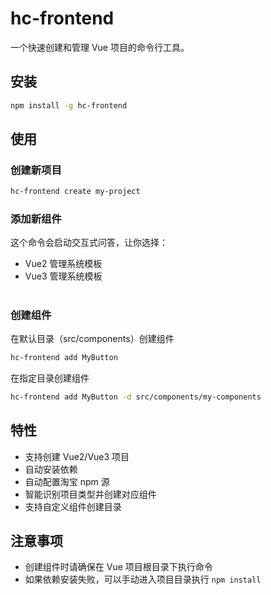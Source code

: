 # hc-frontend

一个快速创建和管理 Vue 项目的命令行工具。

## 安装

```bash
npm install -g hc-frontend
```

## 使用

### 创建新项目

```bash
hc-frontend create my-project
```

### 添加新组件

这个命令会启动交互式问答，让你选择：
- Vue2 管理系统模板
- Vue3 管理系统模板

#

### 创建组件
在默认目录（src/components）创建组件
```bash
hc-frontend add MyButton
```
在指定目录创建组件
```bash
hc-frontend add MyButton -d src/components/my-components
```

## 特性

- 支持创建 Vue2/Vue3 项目
- 自动安装依赖
- 自动配置淘宝 npm 源
- 智能识别项目类型并创建对应组件
- 支持自定义组件创建目录

## 注意事项

- 创建组件时请确保在 Vue 项目根目录下执行命令
- 如果依赖安装失败，可以手动进入项目目录执行 `npm install`


